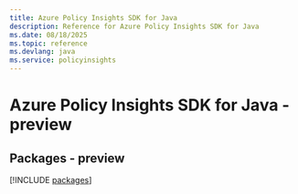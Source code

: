 ```yaml
---
title: Azure Policy Insights SDK for Java
description: Reference for Azure Policy Insights SDK for Java
ms.date: 08/18/2025
ms.topic: reference
ms.devlang: java
ms.service: policyinsights
---
```

# Azure Policy Insights SDK for Java - preview
## Packages - preview
[!INCLUDE [packages](policy-insights-index.md)]